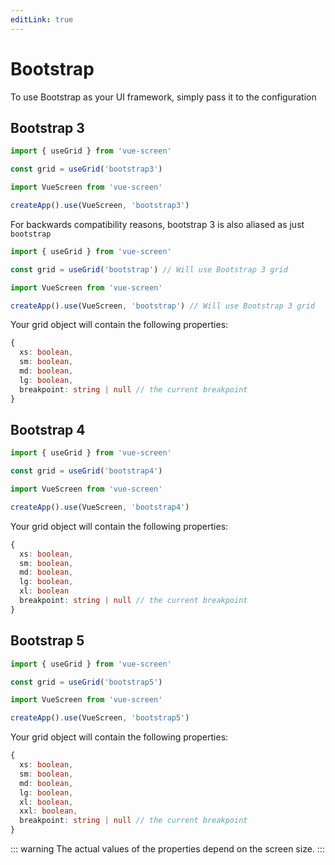 ```yaml
---
editLink: true
---
```


# Bootstrap

To use Bootstrap as your UI framework, simply pass it to the configuration

## Bootstrap 3
```js
import { useGrid } from 'vue-screen'

const grid = useGrid('bootstrap3')
```

```js
import VueScreen from 'vue-screen'

createApp().use(VueScreen, 'bootstrap3')
```

For backwards compatibility reasons, bootstrap 3 is also aliased as just `bootstrap`
```js
import { useGrid } from 'vue-screen'

const grid = useGrid('bootstrap') // Will use Bootstrap 3 grid
```

```js
import VueScreen from 'vue-screen'

createApp().use(VueScreen, 'bootstrap') // Will use Bootstrap 3 grid
```

Your grid object will contain the following properties:

```ts
{
  xs: boolean,
  sm: boolean,
  md: boolean,
  lg: boolean,
  breakpoint: string | null // the current breakpoint
}
```

## Bootstrap 4
```js
import { useGrid } from 'vue-screen'

const grid = useGrid('bootstrap4')
```

```js
import VueScreen from 'vue-screen'

createApp().use(VueScreen, 'bootstrap4')
```

Your grid object will contain the following properties:

```ts
{
  xs: boolean,
  sm: boolean,
  md: boolean,
  lg: boolean,
  xl: boolean
  breakpoint: string | null // the current breakpoint
}
```

## Bootstrap 5
```js
import { useGrid } from 'vue-screen'

const grid = useGrid('bootstrap5')
```

```js
import VueScreen from 'vue-screen'

createApp().use(VueScreen, 'bootstrap5')
```

Your grid object will contain the following properties:

```ts
{
  xs: boolean,
  sm: boolean,
  md: boolean,
  lg: boolean,
  xl: boolean,
  xxl: boolean,
  breakpoint: string | null // the current breakpoint
}
```

::: warning
The actual values of the properties depend on the screen size.
:::